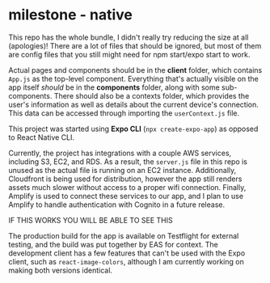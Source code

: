 # milestone - native
This repo has the whole bundle, I didn't really try reducing the size at all (apologies)!
There are a lot of files that should be ignored, but most of them are config files that you still might need for npm start/expo start to work.

Actual pages and components should be in the **client** folder, which contains `App.js` as the top-level component. Everything that's actually visible on the app itself *should* be in the **components** folder, along with some sub-components. There should also be a contexts folder, which provides the user's information as well as details about the current device's connection. This data can be accessed through importing the `userContext.js` file.

This project was started using **Expo CLI** (`npx create-expo-app`) as opposed to React Native CLI.

Currently, the project has integrations with a couple AWS services, including S3, EC2, and RDS. As a result, the `server.js` file in this repo is unused as the actual file is running on an EC2 instance. Additionally, Cloudfront is being used for distribution, however the app still renders assets much slower without access to a proper wifi connection. Finally, Amplify is used to connect these services to our app, and I plan to use Amplify to handle authentication with Cognito in a future release.

IF THIS WORKS YOU WILL BE ABLE TO SEE THIS

The production build for the app is available on Testflight for external testing, and the build was put together by EAS for context. The development client has a few features that can't be used with the Expo client, such as `react-image-colors`, although I am currently working on making both versions identical. 
